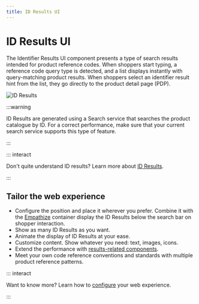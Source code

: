 ```yaml
---
title: ID Results UI
---
```


# ID Results UI

The Identifier Results UI component presents a type of search results intended for product reference
codes. When shoppers start typing, a reference code query type is detected, and a list displays
instantly with query-matching product results. When shoppers select an identifier result hint from
the list, they go directly to the product detail page (PDP).

<img :src="$withBase('/assets/media/xcomponents_func_idresults.gif')" alt="ID Results">

:::warning

ID Results are generated using a Search service that searches the product catalogue by ID. For a
correct performance, make sure that your current search service supports this type of feature.

:::

::: interact

Don't quite understand ID results? Learn more about
[ID Results](../features/id-results-overview.md).

:::

## Tailor the web experience

- Configure the position and place it wherever you prefer. Combine it with the
  [Empathize](empathize.md) container display the ID Results below the search bar on shopper
  interaction.
- Show as many ID Results as you want.
- Animate the display of ID Results at your ease.
- Customize content. Show whatever you need: text, images, icons.
- Extend the performance with [results-related components](results-display.md).
- Meet your own code reference conventions and standards with multiple product reference patterns.

::: interact

Want to know more? Learn how to [configure](/develop-empathy-platform/ui-reference/) your web
experience.

:::

<!-- (To see Identifier Results in action, play with our interactive examples) -->
